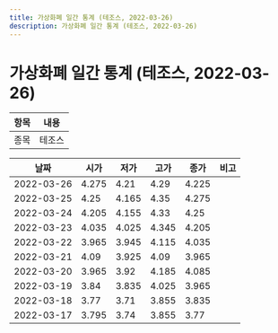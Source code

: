 ```yaml
---
title: 가상화폐 일간 통계 (테조스, 2022-03-26)
description: 가상화폐 일간 통계 (테조스, 2022-03-26)
---
```


가상화폐 일간 통계 (테조스, 2022-03-26)
===

|항목|내용|
|--|--|
|종목|테조스||마켓|KRW-XTZ||종류|일 단위 캔들||기간|2022-03-17T09:00:00 - 2022-03-26T09:00:00|

|날짜|시가|저가|고가|종가|비고|
|--|--|--|--|--|--|
|2022-03-26|4.275|4.21|4.29|4.225|    |
|2022-03-25|4.25|4.165|4.35|4.275|    |
|2022-03-24|4.205|4.155|4.33|4.25|    |
|2022-03-23|4.035|4.025|4.345|4.205|    |
|2022-03-22|3.965|3.945|4.115|4.035|    |
|2022-03-21|4.09|3.925|4.09|3.965|    |
|2022-03-20|3.965|3.92|4.185|4.085|    |
|2022-03-19|3.84|3.835|4.025|3.965|    |
|2022-03-18|3.77|3.71|3.855|3.835|    |
|2022-03-17|3.795|3.74|3.855|3.77|    |
